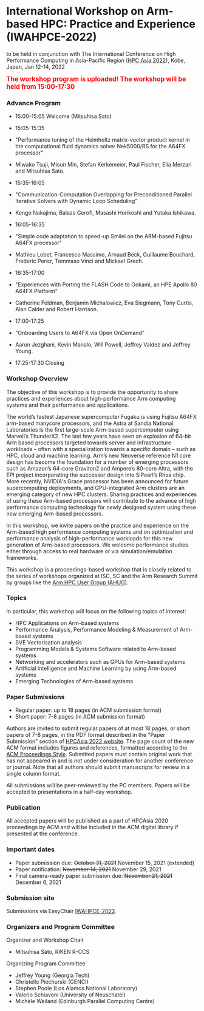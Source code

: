 #  International Workshop on Arm-based HPC: Practice and Experience (IWAHPCE-2022)

<!-- IWAHPCE-2022: https://arm-hpc-user-group.github.io/iwahpce-2022/ -->
to be held in conjunction with The International Conference on High Performance Computing in Asia-Pacific Region ([HPC Asia 2022](http://sighpc.ipsj.or.jp/HPCAsia2022/)), Kobe, Japan, Jan 12-14, 2022 

<span style="font-size: 120%; color: red;"> <strong>
The workshop program is uploaded!
The workshop will be held from 15:00-17:30 
</strong> </span>

### Advance Program

- 15:00-15:05 Welcome (Mitsuhisa Sato)

- 15:05-15:35
 - "Performance tuning of the Helmholtz matrix-vector product kernel in the computational fluid dynamics solver Nek5000/RS for the A64FX processor"
 - Miwako Tsuji, Misun Min, Stefan Kerkemeier, Paul Fischer, Elia Merzari and Mitsuhisa Sato.

- 15:35-16:05
 - "Communication-Computation Overlapping for Preconditioned Parallel Iterative Solvers with Dynamic Loop Scheduling"
 - Kengo Nakajima, Balazs Gerofi, Masashi Horikoshi and Yutaka Ishikawa.

- 16:05-16:35
 - "Simple code adaptation to speed-up Smilei on the ARM-based Fujitsu A64FX processor"
 - Mathieu Lobet, Francesco Massimo, Arnaud Beck, Guillaume Bouchard, Frederic Perez, Tommaso Vinci and Mickael Grech.

- 16:35-17:00
 - "Experiences with Porting the FLASH Code to Ookami, an HPE Apollo 80 A64FX Platform"
 - Catherine Feldman, Benjamin Michalowicz, Eva Siegmann, Tony Curtis, Alan Calder and Robert Harrison.

- 17:00-17:25
 - "Onboarding Users to A64FX via Open OnDemand"
 - Aaron Jezghani, Kevin Manalo, Will Powell, Jeffrey Valdez and Jeffrey Young.

- 17:25-17:30 Closing

### Workshop Overview
The objective of this workshop is to provide the opportunity to share practices and experiences about high-performance Arm computing systems and their performance and applications. 

The world’s fastest Japanese supercomputer Fugaku is using Fujitsu A64FX arm-based manycore processors, and the Astra at Sandia National Laboratories is the first large-scale Arm-based supercomputer using Marvell’s ThunderX2. The last few years have seen an explosion of 64-bit Arm based processors targeted towards server and infrastructure workloads – often with a specialization towards a specific domain – such as HPC, cloud and machine learning. Arm’s new Neoverse reference N1 core design has become the foundation for a number of emerging processors such as Amazon’s 64-core Graviton2 and Ampere’s 80-core Altra, with the EPI project incorporating the successor design into SiPearl’s Rhea chip. More recently, NVIDIA's Grace processor has been announced for future supercomputing deployments, and GPU-integrated Arm clusters are an emerging category of new HPC clusters.
Sharing practices and experiences of using these Arm-based processors will contribute to the advance of high performance computing technology for newly designed system using these new emerging Arm-based processors.

In this workshop, we invite papers on the practice and experience on the Arm-based high performance computing systems and on optimization and performance analysis of high-performance workloads for this new generation of Arm-based processors. We welcome performance studies either through access to real hardware or via simulation/emulation frameworks.

This workshop is a proceedings-based workshop that is closely related to the series of workshops organized at ISC, SC and the Arm Research Summit by groups like the [Arm HPC User Group (AHUG)](https://a-hug.org/).

### Topics
In particular, this workshop will focus on the following topics of interest:

- HPC Applications on Arm-based systems
- Performance Analysis, Performance Modeling & Measurement of Arm-based systems
- SVE Vectorisation analysis
- Programming Models & Systems Software related to Arm-based systems
- Networking and accelerators such as GPUs for Arm-based systems
- Artificial Intelligence and Machine Learning by using Arm-based systems
- Emerging Technologies of Arm-based systems

### Paper Submissions

- Regular paper: up to 18 pages (in ACM submission format)
- Short paper: 7-8 pages (in ACM submission format)

Authors are invited to submit regular papers of at most 18 pages, or short papers of 7-8 pages, in the PDF format described in the "Paper Submission" section of [HPCAsia 2022 website](http://sighpc.ipsj.or.jp/HPCAsia2022/). The page count of the new ACM format includes figures and references, formatted according to the [ACM Proceedings Style](http://www.acm.org/publications/proceedings-template). Submitted papers must contain original work that has not appeared in and is not under consideration for another conference or journal. Note that all authors should submit manuscripts for review in a single column format.

All submissions will be peer-reviewed by the PC members. Papers will be accepted to presentations in a half-day workshop.

### Publication
All accepted papers will be published as a part of HPCAsia 2020 proceedings by ACM and will be included in the ACM digital library if presented at the conference.

### Important dates
- Paper submission due: ~~October 31, 2021~~ November 15, 2021 (extended)
- Paper notification: ~~November 14, 2021~~ November 29, 2021
- Final camera-ready paper submission due: ~~November 21, 2021~~ December 6, 2021

### Submission site
Submissions via EasyChair [IWAHPCE-2022](https://easychair.org/conferences/?conf=iwahpce22).

### Organizers and Program Committee
Organizer and Workshop Chair
  - Mitsuhisa Sato, RIKEN R-CCS

Organizing Program Committee
  - Jeffrey Young (Georgia Tech)
  - Christelle Piechurski (GENCI)
  - Stephen Poole (Los Alamos National Laboratory)
  - Valerio Schiavoni (University of Neuschatel)
  - Michèle Weiland (Edinburgh Parallel Computing Centre)
